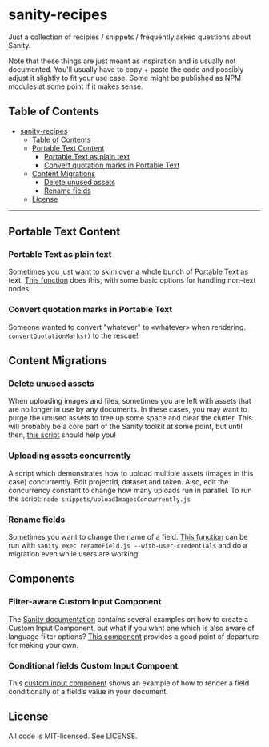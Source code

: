 # sanity-recipes

Just a collection of recipies / snippets / frequently asked questions about Sanity.

Note that these things are just meant as inspiration and is usually not documented. You'll usually have to copy + paste the code and possibly adjust it slightly to fit your use case. Some might be published as NPM modules at some point if it makes sense.

## Table of Contents

- [sanity-recipes](#sanity-recipes)
  - [Table of Contents](#table-of-contents)
  - [Portable Text Content](#portable-text-content)
    - [Portable Text as plain text](#portable-text-as-plain-text)
    - [Convert quotation marks in Portable Text](#convert-quotation-marks-in-portable-text)
  - [Content Migrations](#content-migrations)
    - [Delete unused assets](#delete-unused-assets)
    - [Rename fields](#rename-fields)
  - [License](#license)

---

## Portable Text Content

### Portable Text as plain text

Sometimes you just want to skim over a whole bunch of [Portable Text](https://www.portabletext.org) as text. [This function](snippets/blocksToText.js) does this, with some basic options for handling non-text nodes.

### Convert quotation marks in Portable Text

Someone wanted to convert "whatever" to «whatever» when rendering. [`convertQuotationMarks()`](snippets/convertQuotationMarks.js) to the rescue!

## Content Migrations

### Delete unused assets

When uploading images and files, sometimes you are left with assets that are no longer in use by any documents. In these cases, you may want to purge the unused assets to free up some space and clear the clutter. This will probably be a core part of the Sanity toolkit at some point, but until then, [this script](snippets/deleteUnusedAssets.js) should help you!

### Uploading assets concurrently

A script which demonstrates how to upload multiple assets (images in this case) concurrently. Edit projectId, dataset and token. Also, edit the concurrency constant to change how many uploads run in parallel. To run the script: `node snippets/uploadImagesConcurrently.js`

### Rename fields

Sometimes you want to change the name of a field. [This function](snippets/renameField.js) can be run with `sanity exec renameField.js --with-user-credentials` and do a migration even while users are working.

## Components

### Filter-aware Custom Input Component

The [Sanity documentation](https://sanity.io/docs) contains several examples on how to create a Custom Input Component, but what if you want one which is also aware of language filter options? [This component](snippets/CustomObjectInputWithLanguageFilter.js) provides a good point of departure for making your own.

### Conditional fields Custom Input Compoent

This [custom input component](snippets/conditionalFieldsCustomInputComponent.js) shows an example of how to render a field conditionally of a field’s value in your document.

## License

All code is MIT-licensed. See LICENSE.
